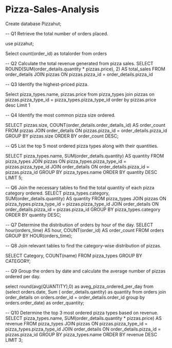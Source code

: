 # Pizza-Sales-Analysis
Create database Pizzahut;

--   Q1   Retrieve the total number of orders placed.


use pizzahut;

Select count(order_id) as totalorder from orders 




-- Q2   Calculate the total revenue generated from pizza sales.
SELECT 
    ROUND(SUM(order_details.quantity * pizzas.price),
            2) AS total_sales
FROM
    order_details
        JOIN
    pizzas ON pizzas.pizza_id = order_details.pizza_id




-- Q3  Identify the highest-priced pizza.

Select pizza_types.name, pizzas.price 
from pizza_types join pizzas 
on pizzas.pizza_type_id = pizza_types.pizza_type_id 
order by pizzas.price desc Limit 1



-- Q4 Identify the most common pizza size ordered.

SELECT 
    pizzas.size,
    COUNT(order_details.order_details_id) AS order_count
FROM
    pizzas
        JOIN
    order_details ON pizzas.pizza_id = order_details.pizza_id
GROUP BY pizzas.size
ORDER BY order_count DESC;



 
 

 -- Q5 List the top 5 most ordered pizza types along with their quantities.
 
SELECT 
    pizza_types.name, SUM(order_details.quantity) AS quantity
FROM
    pizza_types
        JOIN
    pizzas ON pizza_types.pizza_type_id = pizzas.pizza_type_id
        JOIN
    order_details ON order_details.pizza_id = pizzas.pizza_id
GROUP BY pizza_types.name
ORDER BY quantity DESC
LIMIT 5;



-- Q6 Join the necessary tables to find the total quantity of each pizza category ordered.
SELECT 
    pizza_types.category,
    SUM(order_details.quantity) AS quantity
FROM
    pizza_types
        JOIN
    pizzas ON pizza_types.pizza_type_id = pizzas.pizza_type_id
        JOIN
    order_details ON order_details.pizza_id = pizzas.pizza_id
GROUP BY pizza_types.category
ORDER BY quantity DESC;


-- Q7 Determine the distribution of orders by hour of the day.
SELECT 
    hour(orders_time) AS hour, COUNT(order_id) AS order_count
FROM
    orders
GROUP BY HOUR(orders_time);


-- Q8 Join relevant tables to find the category-wise distribution of pizzas.

SELECT 
    Category, COUNT(name)
FROM
    pizza_types
GROUP BY CATEGORY;



-- Q9 Group the orders by date and calculate the average number of pizzas ordered per day.

select 
round(avg(QUANTITY),0) as aveg_pizza_ordered_per_day
from 
(select orders.date, Sum ( order_details.qantity) as quantity 
from orders join order_details on orders.order_id = order_details.order_id 
group by orders.order_date) as order_quantity;


-- Q10 Determine the top 3 most ordered pizza types based on revenue.
SELECT 
    pizza_types.name,
    SUM(order_details.quantity * pizzas.price) AS revenue
FROM
    pizza_types
        JOIN
    pizzas ON pizzas.pizza_type_id = pizza_types.pizza_type_id
        JOIN
    order_details ON order_details.pizza_id = pizzas.pizza_id
GROUP BY pizza_types.name
ORDER BY revenue DESC
LIMIT 3;
